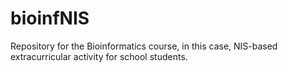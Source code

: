# bioinfNIS
Repository for the Bioinformatics course, in this case, NIS-based extracurricular activity for school students.
